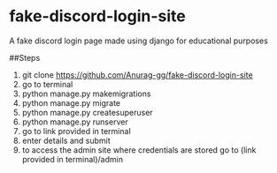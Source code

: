 # fake-discord-login-site
A fake discord login page made using django for educational purposes

##Steps
1. git clone https://github.com/Anurag-gg/fake-discord-login-site
2. go to terminal
3. python manage.py makemigrations
4. python manage.py migrate
5. python manage.py createsuperuser
6. python manage.py runserver
7. go to link provided in terminal
8. enter details and submit
9. to access the admin site where credentials are stored go to (link provided in terminal)/admin
